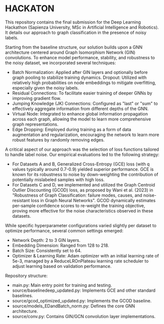 # HACKATON
This repository contains the final submission for the Deep Learning Hackathon (Sapienza University, MSc in Artificial Intelligence and Robotics). It details our approach to graph classification in the presence of noisy labels.

Starting from the baseline structure, our solution builds upon a GNN architecture centered around Graph Isomorphism Network (GIN) convolutions. 
To enhance model performance, stability, and robustness to the noisy dataset, we incorporated several techniques:
- Batch Normalization: Applied after GIN layers and optionally before graph pooling to stabilize training dynamics.
Dropout: Utilized with relatively high probabilities on node embeddings to mitigate overfitting, especially given the noisy labels.
- Residual Connections: To facilitate easier training of deeper GNNs by improving gradient flow.
- Jumping Knowledge (JK) Connections: Configured as "last" or "sum" to effectively aggregate information from different depths of the GNN.
- Virtual Node: Integrated to enhance global information propagation across each graph, allowing the model to learn more comprehensive graph representations.
- Edge Dropping: Employed during training as a form of data augmentation and regularization, encouraging the network to learn more robust features by randomly removing edges.

A critical aspect of our approach was the selection of loss functions tailored to handle label noise. Our empirical evaluations led to the following strategy:
- For Datasets A and B, Generalized Cross-Entropy (GCE) loss (with q values typically around 0.7-0.9) yielded superior performance. GCE is known for its robustness to noise by down-weighting the contribution of potentially mislabeled samples with high loss.
- For Datasets C and D, we implemented and utilized the Graph Centroid Outlier Discounting (GCOD) loss, as proposed by Wani et al. (2023) in "Robustness of Graph Classification: failure modes, causes, and noise-resistant loss in Graph Neural Networks". GCOD dynamically estimates per-sample confidence scores to re-weight the training objective, proving more effective for the noise characteristics observed in these datasets.

While specific hyperparameter configurations varied slightly per dataset to optimize performance, several common settings emerged:
- Network Depth: 2 to 3 GIN layers.
- Embedding Dimension: Ranged from 128 to 218.
- Batch Size: Consistently set to 64.
- Optimizer & Learning Rate: Adam optimizer with an initial learning rate of 5e-3, managed by a ReduceLROnPlateau learning rate scheduler to adjust learning based on validation performance.

Repository structure:
- main.py: Main entry point for training and testing.
- source/baselinedeep_updated.py: Implements GCE and other standard baselines.
- source/gcod_optimized_updated.py: Implements the GCOD baseline.
- source/models_EDandBatch_norm.py: Defines the core GNN architecture.
- source/conv.py: Contains GIN/GCN convolution layer implementations.